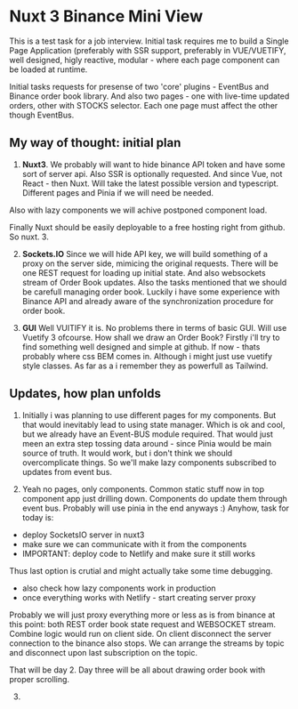 # Nuxt 3 Binance Mini View

This is a test task for a job interview. Initial task requires me to build a
Single Page Application (preferably with SSR support, preferably in VUE/VUETIFY,
well designed, higly reactive, modular - where each page component can be loaded at runtime.

Initial tasks requests for presense of two 'core' plugins - EventBus and Binance order book library. And also two pages - one with live-time updated orders, other with STOCKS selector. Each one page must affect the other though EventBus.

## My way of thought: initial plan

1. **Nuxt3**. We probably will want to hide binance API token and have some sort of server api.
   Also SSR is optionally requested. And since Vue, not React - then Nuxt.
   Will take the latest possible version and typescript. Different pages and Pinia if we will need be needed.

Also with lazy components we will achive postponed component load.

Finally Nuxt should be easily deployable to a free hosting right from github. So nuxt. 3.

2. **Sockets.IO** Since we will hide API key, we will build something of a proxy on the server
   side, mimicing the original requests. There will be one REST request for loading up initial state. And also websockets stream of Order Book updates. Also the tasks mentioned that we should be carefull managing order book. Luckily i have some experience with Binance API and already aware of the synchronization procedure for order book.

3. **GUI** Well VUITIFY it is. No problems there in terms of basic GUI. Will use
   Vuetify 3 ofcourse. How shall we draw an Order Book? Firstly i'll try to find something
   well designed and simple at github. If now - thats probably where css BEM comes in. Although
   i might just use vuetify style classes. As far as a i remember they as powerfull as Tailwind.

## Updates, how plan unfolds

1. Initially i was planning to use different pages for my components. But that would
   inevitably lead to using state manager. Which is ok and cool, but we already have
   an Event-BUS module required. That would just meen an extra step tossing data around -
   since Pinia would be main source of truth. It would work, but i don't think we should overcomplicate things. So we'll make lazy components subscribed to updates from event bus.

2. Yeah no pages, only components. Common static stuff now in top component app just drilling down.
   Components do update them through event bus. Probably will use pinia in the end anyways :)
   Anyhow, task for today is:

- deploy SocketsIO server in nuxt3
- make sure we can communicate with it from the components
- IMPORTANT: deploy code to Netlify and make sure it still works

Thus last option is crutial and might actually take some time debugging.

- also check how lazy components work in production
- once everything works with Netlify - start creating server proxy

Probably we will just proxy everything more or less as is from binance at this point:
both REST order book state request and WEBSOCKET stream. Combine logic would run on client side.
On client disconnect the server connection to the binance also stops.
We can arrange the streams by topic and disconnect upon last subscription on the topic.

That will be day 2. Day three will be all about drawing order book with proper scrolling.

3.
